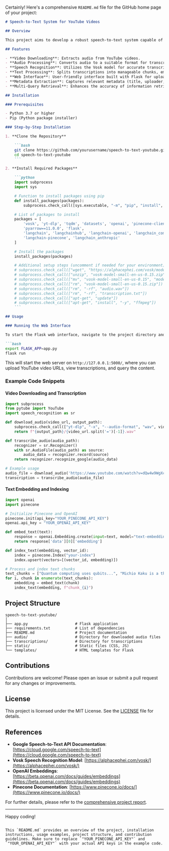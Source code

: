 Certainly! Here's a comprehensive `README.md` file for the GitHub home page of your project:

```markdown
# Speech-to-Text System for YouTube Videos

## Overview

This project aims to develop a robust speech-to-text system capable of transcribing YouTube video content, processing the transcriptions, and providing an interactive querying interface. The system leverages advanced speech recognition models, text embedding techniques, and a scalable indexing solution to deliver accurate and accessible transcriptions of video content.

## Features

- **Video Downloading**: Extracts audio from YouTube videos.
- **Audio Processing**: Converts audio to a suitable format for transcription.
- **Speech Recognition**: Utilizes the Vosk model for accurate transcription of audio.
- **Text Processing**: Splits transcriptions into manageable chunks, embeds them using OpenAI’s models, and indexes them for efficient retrieval.
- **Web Interface**: User-friendly interface built with Flask for uploading videos, viewing transcriptions, and querying content.
- **Metadata Extraction**: Captures relevant metadata (title, uploader, duration, etc.) for each video.
- **Multi-Query Retrieval**: Enhances the accuracy of information retrieval by generating and processing multiple query variations.

## Installation

### Prerequisites

- Python 3.7 or higher
- Pip (Python package installer)

### Step-by-Step Installation

1. **Clone the Repository**

    ```bash
    git clone https://github.com/yourusername/speech-to-text-youtube.git
    cd speech-to-text-youtube
    ```

2. **Install Required Packages**

    ```python
    import subprocess
    import sys

    # Function to install packages using pip
    def install_packages(packages):
        subprocess.check_call([sys.executable, "-m", "pip", "install", "-q", *packages])

    # List of packages to install
    packages = [
        'vosk', 'yt-dlp', 'tqdm', 'datasets', 'openai', 'pinecone-client', 'tiktoken',
        'pyarrow==11.0.0', 'flask',
        'langchain', 'langchainhub', 'langchain-openai', 'langchain_community',
        'langchain-pinecone', 'langchain_anthropic'
    ]

    # Install the packages
    install_packages(packages)

    # Additional setup steps (uncomment if needed for your environment)
    # subprocess.check_call(["wget", "https://alphacephei.com/vosk/models/vosk-model-small-en-us-0.15.zip"])
    # subprocess.check_call(["unzip", "vosk-model-small-en-us-0.15.zip"])
    # subprocess.check_call(["mv", "vosk-model-small-en-us-0.15", "model"])
    # subprocess.check_call(["rm", "vosk-model-small-en-us-0.15.zip"])
    # subprocess.check_call(["rm", "-rf", "audio.wav"])
    # subprocess.check_call(["rm", "-rf", "transcription.txt"])
    # subprocess.check_call(["apt-get", "update"])
    # subprocess.check_call(["apt-get", "install", "-y", "ffmpeg"])
    ```

## Usage

### Running the Web Interface

To start the Flask web interface, navigate to the project directory and run:

```bash
export FLASK_APP=app.py
flask run
```

This will start the web server on `http://127.0.0.1:5000/`, where you can upload YouTube video URLs, view transcriptions, and query the content.

### Example Code Snippets

#### Video Downloading and Transcription

```python
import subprocess
from pytube import YouTube
import speech_recognition as sr

def download_audio(video_url, output_path):
    subprocess.check_call(["yt-dlp", "-x", "--audio-format", "wav", video_url, "-o", f"{output_path}/%(title)s.%(ext)s"])
    return f"{output_path}/{video_url.split('=')[-1]}.wav"

def transcribe_audio(audio_path):
    recognizer = sr.Recognizer()
    with sr.AudioFile(audio_path) as source:
        audio_data = recognizer.record(source)
    return recognizer.recognize_google(audio_data)

# Example usage
audio_file = download_audio('https://www.youtube.com/watch?v=dQw4w9WgXcQ', './audio')
transcription = transcribe_audio(audio_file)
```

#### Text Embedding and Indexing

```python
import openai
import pinecone

# Initialize Pinecone and OpenAI
pinecone.init(api_key="YOUR_PINECONE_API_KEY")
openai.api_key = "YOUR_OPENAI_API_KEY"

def embed_text(text):
    response = openai.Embedding.create(input=text, model="text-embedding-ada-002")
    return response['data'][0]['embedding']

def index_text(embedding, vector_id):
    index = pinecone.Index("your-index")
    index.upsert(vectors=[(vector_id, embedding)])

# Process and index text chunks
text_chunks = ["Quantum computing uses qubits...", "Michio Kaku is a theoretical physicist..."]
for i, chunk in enumerate(text_chunks):
    embedding = embed_text(chunk)
    index_text(embedding, f"chunk_{i}")
```

## Project Structure

```
speech-to-text-youtube/
│
├── app.py                     # Flask application
├── requirements.txt           # List of dependencies
├── README.md                  # Project documentation
├── audio/                     # Directory for downloaded audio files
├── transcriptions/            # Directory for transcriptions
├── static/                    # Static files (CSS, JS)
└── templates/                 # HTML templates for Flask
```

## Contributions

Contributions are welcome! Please open an issue or submit a pull request for any changes or improvements.

## License

This project is licensed under the MIT License. See the [LICENSE](LICENSE) file for details.

## References

- **Google Speech-to-Text API Documentation**: [https://cloud.google.com/speech-to-text](https://cloud.google.com/speech-to-text)
- **Vosk Speech Recognition Model**: [https://alphacephei.com/vosk/](https://alphacephei.com/vosk/)
- **OpenAI Embeddings**: [https://beta.openai.com/docs/guides/embeddings](https://beta.openai.com/docs/guides/embeddings)
- **Pinecone Documentation**: [https://www.pinecone.io/docs/](https://www.pinecone.io/docs/)

For further details, please refer to the [comprehensive project report](COMPREHENSIVE_REPORT.md).

---

Happy coding!
```

This `README.md` provides an overview of the project, installation instructions, usage examples, project structure, and contribution guidelines. Make sure to replace `"YOUR_PINECONE_API_KEY"` and `"YOUR_OPENAI_API_KEY"` with your actual API keys in the example code.
